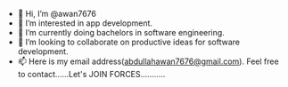 - 👋 Hi, I’m @awan7676
- 👀 I’m interested in app development.
- 🌱 I’m currently doing bachelors in software engineering.
- 💞️ I’m looking to collaborate on productive ideas for software development.   
- 📫 Here is my email address(abdullahawan7676@gmail.com). Feel free to contact......Let's JOIN FORCES...........

<!---
awan7676/awan7676 is a ✨ special ✨ repository because its `README.md` (this file) appears on your GitHub profile.
You can click the Preview link to take a look at your changes.
--->
